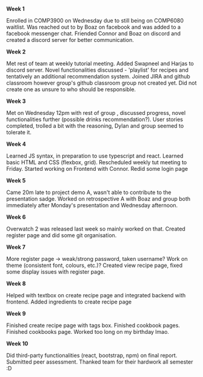 **Week 1**

Enrolled in COMP3900 on Wednesday due to still being on COMP6080 waitlist.
Was reached out to by Boaz on facebook and was added to a facebook messenger chat.
Friended Connor and Boaz on discord and created a discord server for better communication.

**Week 2**

Met rest of team at weekly tutorial meeting. Added Swapneel and Harjas to discord server.
Novel functionalities discussed - 'playlist' for recipes and tentatively an additional recommendation system.
Joined JIRA and github classroom however group's github classroom group not created yet. Did not create one as unsure to who should be responsible.


**Week 3**

Met on Wednesday 12pm with rest of group , discussed progress, novel functionalities further (possible drinks recommendation?).
User stories completed, trolled a bit with the reasoning, Dylan and group seemed to tolerate it.

**Week 4**

Learned JS syntax, in preparation to use typescript and react.
Learned basic HTML and CSS (flexbox, grid).
Rescheduled weekly tut meeting to Friday.
Started working on Frontend with Connor.
Redid some login page

**Week 5**

Came 20m late to project demo A, wasn't able to contribute to the presentation sadge.
Worked on retrospective A with Boaz and group both immediately after Monday's presentation and Wednesday afternoon.


**Week 6**

Overwatch 2 was released last week so mainly worked on that.
Created register page and did some git organisation.

**Week 7**

More register page -> weak/strong password, taken username?
Work on theme (consistent font, colours, etc.)?
Created view recipe page, fixed some display issues with register page.

**Week 8**

Helped with textbox on create recipe page and integrated backend with frontend.
Added ingredients to create recipe page

**Week 9**

Finished create recipe page with tags box.
Finished cookbook pages.
Finished cookbooks page.
Worked too long on my birthday lmao.

**Week 10**

Did third-party functionalities (react, bootstrap, npm) on final report.
Submitted peer assessment.
Thanked team for their hardwork all semester :D
